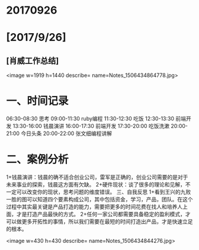 # 20170926

# [2017/9/26]
## [肖威工作总结]
<image w=1919 h=1440 describe= name=Notes_1506434864778.jpg>
# 一、时间记录
06:30-08:30 思考
09:00-11:30 ruby编程
11:30-12:30 吃饭
12:30-13:30 前端开发
13:30-16:00 钱晨演讲
16:00-17:30 前端开发
17:30-20:00 吃饭洗漱
20:00-21:00 今日头条
20:00-22:00 张文细编程讲解
# 二、案例分析
1+钱晨演讲：钱晨的确不适合创业公司，雷军是正确的，创业公司需要的是对于未来事业的探索，钱晨这方面有欠缺。
2+硬件现状：谈了很多的理论和见解，不一定可以改变你的现状，思考问题的维度错误。
三、自我反思
1+看到王兴的九败一胜的图可以知道四个要素构成公司，其中包括资金，学习，产品，团队。在这个过程中其实最关键是产品打造的能力，需要把更多的时间花费在找人和培养人上面，才是打造产品最快的方式。
2+任何一家公司都需要具备稳定的盈利模式，才可以做更多开拓性的事情，所以我们需要在最短的时间打造出产品，才是快速立足的根本。

<image w=430 h=430 describe= name=Notes_1506434844276.jpg>
